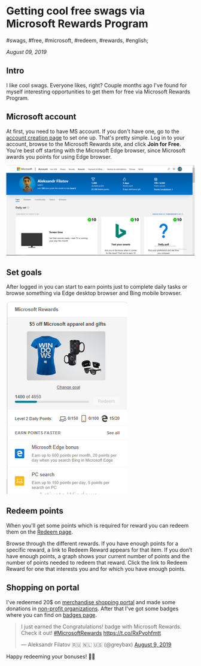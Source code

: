 # Getting cool free swags via Microsoft Rewards Program

#swags, #free, #microsoft, #redeem, #rewards, #english;

_August 09, 2019_

## Intro

I like cool swags. Everyone likes, right? Couple months ago I've found for myself interesting opportunities to get them for free via Microsoft Rewards Program.

## Microsoft account

At first, you need to have MS account. If you don't have one, go to the [account creation page](https://signup.live.com) to set one up. That's pretty simple. 
Log in to your account, browse to the Microsoft Rewards site, and click **Join for Free**. You're best off starting with the Microsoft Edge browser, since Microsoft awards you points for using Edge browser.

![My MS Rewards Account](/images/getting-cool-free-swags-via-microsoft-rewards-program/my_account.PNG)

## Set goals

After logged in you can start to earn points just to complete daily tasks
or browse something via Edge desktop browser and Bing mobile browser.

![Browse Points](/images/getting-cool-free-swags-via-microsoft-rewards-program/browse_points.PNG)

## Redeem points

When you'll get some points which is required for reward you can redeem them on the [Redeem page](https://rewards.microsoft.com/redeem).

Browse through the different rewards. If you have enough points for a specific reward, a link to Redeem Reward appears for that item. If you don’t have enough points, a graph shows your current number of points and the number of points needed to redeem that reward. Click the link to Redeem Reward for one that interests you and for which you have enough points.

## Shopping on portal

I've redeemed 20$ on [merchandise shopping portal](https://microsoftmerchandise.com/Shop/) and made some donations in [non-profit organizations](https://rewards.microsoft.com/redeem/donate). After that I've got some badges where you can find on [badges page](https://rewards.microsoft.com/welcome/).

<blockquote class="twitter-tweet"><p lang="en" dir="ltr">I just earned the Congratulations! badge with Microsoft Rewards. Check it out! <a href="https://twitter.com/hashtag/MicrosoftRewards?src=hash&amp;ref_src=twsrc%5Etfw">#MicrosoftRewards</a> <a href="https://t.co/RxPvohfmtt">https://t.co/RxPvohfmtt</a></p>&mdash; Aleksandr Filatov 🇷🇺 🇳🇱 🇺🇸 (@greybax) <a href="https://twitter.com/greybax/status/1159902275520720896?ref_src=twsrc%5Etfw">August 9, 2019</a></blockquote> <script async src="https://platform.twitter.com/widgets.js" charset="utf-8"></script>

Happy redeeming your bonuses! ✌🏼
